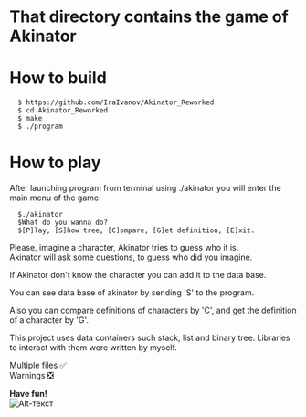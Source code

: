 # That directory contains the game of Akinator

# How to build

```terminal
  $ https://github.com/IraIvanov/Akinator_Reworked  
  $ cd Akinator_Reworked 
  $ make    
  $ ./program     
  ```
  # How to play
  
   After launching program from terminal using ./akinator you will enter the main menu of the game:
   
   
```terminal
  $./akinator 
  $What do you wanna do?
  $[P]lay, [S]how tree, [C]ompare, [G]et definition, [E]xit.    
  ```
  
  Please, imagine a character, Akinator tries to guess who it is.       
  Akinator will ask some questions, to guess who did you imagine.
  
  If Akinator don't know the character you can add it to the data base. 
  
  You can see data base of akinator by sending 'S' to the program.
  
 Also you can compare definitions of characters by 'C', and get the definition of a character by 'G'. 
  
  
  This project uses data containers such stack, list and binary tree. Libraries to interact with them were written by myself.
     

Multiple files :white_check_mark:         
Warnings :negative_squared_cross_mark:      

**Have fun!**     
![Alt-текст](https://kidscreen.com/wp/wp-content/uploads/2017/10/Equestria-Girls.jpg)

